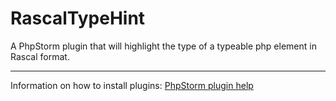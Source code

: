 # RascalTypeHint

A PhpStorm plugin that will highlight the type of a typeable php element in Rascal format.

---

Information on how to install plugins:
[PhpStorm plugin help](https://www.jetbrains.com/phpstorm/help/installing-updating-and-uninstalling-repository-plugins.html)
